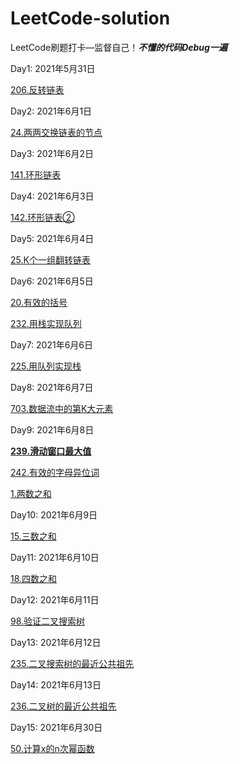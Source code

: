 # LeetCode-solution
LeetCode刷题打卡—监督自己！***不懂的代码Debug一遍***

Day1:  2021年5月31日

[206.反转链表](/链表/206反转链表.md)

Day2:  2021年6月1日

[24.两两交换链表的节点](/链表/24两两交换链表的节点.md)

Day3:  2021年6月2日

[141.环形链表](/链表/141环形链表.md)

Day4:  2021年6月3日

[142.环形链表②](/链表/142环形链表②.md)

Day5:  2021年6月4日

[25.K个一组翻转链表](/链表/25K个一组翻转链表.md)

Day6:  2021年6月5日

[20.有效的括号](/栈和队列/20有效的括号.md)

[232.用栈实现队列](/栈和队列/232用栈实现队列.md)

Day7:  2021年6月6日

[225.用队列实现栈](/栈和队列/225用队列实现栈.md)

Day8:  2021年6月7日

[703.数据流中的第K大元素](/栈和队列/703数据流中的第K大元素.md)

Day9:  2021年6月8日

[**239.滑动窗口最大值**](/栈和队列/239滑动窗口最大值.md)

[242.有效的字母异位词](/映射Map和集合Set/242有效的字母异位词.md)

[1.两数之和](/映射Map和集合Set/1两数之和.md)

Day10:  2021年6月9日

[15.三数之和](/映射Map和集合Set/15三数之和.md)

Day11:  2021年6月10日

[18.四数之和](/映射Map和集合Set/18四数之和.md)

Day12:  2021年6月11日

[98.验证二叉搜索树](/树二叉树二叉搜索树/98验证二叉搜索树.md)

Day13:  2021年6月12日

[235.二叉搜索树的最近公共祖先](/树二叉树二叉搜索树/235二叉搜索树的最近公共祖先.md)

Day14:  2021年6月13日

[236.二叉树的最近公共祖先](/树二叉树二叉搜索树/236二叉树的最近公共祖先.md)

Day15:  2021年6月30日

[50.计算x的n次幂函数](/树二叉树二叉搜索树/50计算x的n次幂函数.md)

